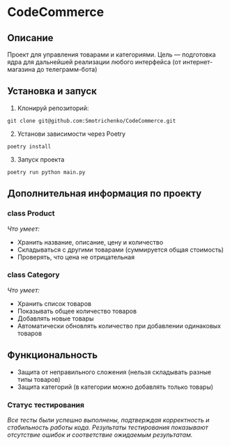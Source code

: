 # **CodeCommerce**

## **Описание**
Проект для управления товарами и категориями.
Цель — подготовка ядра для дальнейшей реализации любого интерфейса (от интернет-магазина до телеграмм-бота)

## **Установка и запуск**
1. Клонируй репозиторий:

```
git clone git@github.com:Smotrichenko/CodeCommerce.git
```
2. Установи зависимости через Poetry
```
poetry install
```
3. Запуск проекта
```
poetry run python main.py
```
## **Дополнительная информация по проекту**
### **class Product**
*Что умеет:*
- Хранить название, описание, цену и количество
- Складываться с другими товарами (суммируется общая стоимость)
- Проверять, что цена не отрицательная
### **class Category**
*Что умеет:*
- Хранить список товаров
- Показывать общее количество товаров
- Добавлять новые товары
- Автоматически обновлять количество при добавлении одинаковых товаров

## **Функциональность**
- Защита от неправильного сложения (нельзя складывать разные типы товаров)
- Защита категорий (в категории можно добавлять только товары)

### **Статус тестирования**
*Все тесты были успешно выполнены, подтверждая корректность и стабильность работы кода. Результаты тестирования показывают отсутствие ошибок и соответствие ожидаемым результатам.*

